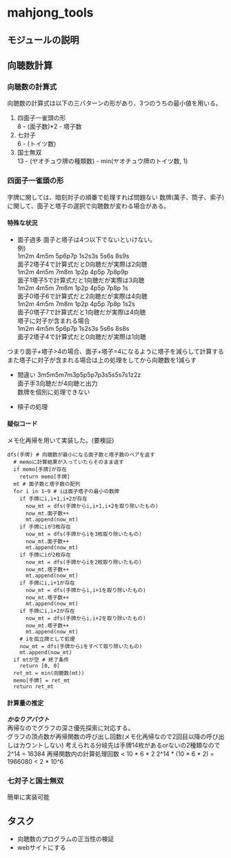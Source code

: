 # mahjong_tools
## モジュールの説明

## 向聴数計算
### 向聴数の計算式
向聴数の計算式は以下の三パターンの形があり、3つのうちの最小値を用いる。
1. 四面子一雀頭の形  
  8 - (面子数)*2 - 塔子数
2. 七対子  
  6 - (トイツ数)
3. 国士無双  
  13 - (ヤオチュウ牌の種類数) - min(ヤオチュウ牌のトイツ数, 1)

### 四面子一雀頭の形
字牌に関しては、暗刻対子の順番で処理すれば問題ない
数牌(萬子、筒子、索子)に関して、面子と塔子の選択で向聴数が変わる場合がある。

#### 特殊な状況
- 面子過多
面子と塔子は4つ以下でないといけない。  
例)  
1m2m 4m5m 5p6p7p 1s2s3s 5s6s 8s9s  
面子2塔子4で計算式だと0向聴だが実際は2向聴  
1m2m 4m5m 7m8m 1p2p 4p5p 7p8p9p  
面子1塔子5で計算式だと1向聴だが実際は3向聴  
1m2m 4m5m 7m8m 1p2p 4p5p 7p8p 1s  
面子0塔子6で計算式だと2向聴だが実際は4向聴  
1m2m 4m5m 7m8m 1p2p 4p5p 7p8p 1s2s  
面子0塔子7で計算式だと1向聴だが実際は4向聴  
塔子に対子が含まれる場合  
1m2m 4m5m 5p6p7p 1s2s3s 5s6s 8s8s  
面子2塔子4で計算式だと0向聴だが実際は1向聴  

つまり面子+塔子>4の場合、面子+塔子=4になるように塔子を減らして計算する  
また塔子に対子が含まれる場合は上の処理をしてから向聴数を1減らす  

  - 間違い
    3m5m5m7m3p5p5p7p3s5s5s7s1z2z  
    面子手3向聴だが4向聴と出力  
    数牌を個別に処理できない

- 槓子の処理

#### 疑似コード
メモ化再帰を用いて実装した。(要検証)
```
dfs(手牌) # 向聴数が最小になる面子数と塔子数のペアを返す
  # memoに計算結果が入っていたらそのまま返す
  if memo[手牌]が存在
    return memo[手牌]
  mt # 面子数と塔子数の配列
  for i in 1~9 # iは面子塔子の最小の数牌
    if 手牌にi,i+1,i+2が存在
      now_mt = dfs(手牌からi,i+1,i+2を取り除いたもの)
      now_mt.面子数++
      mt.append(now_mt)
    if 手牌にiが3枚存在
      now_mt = dfs(手牌からiを3枚取り除いたもの)
      now_mt.面子数++
      mt.append(now_mt)
    if 手牌にiが2枚存在
      now_mt = dfs(手牌からiを2枚取り除いたもの)
      now_mt.塔子数++
      mt.append(now_mt)
    if 手牌にi,i+1が存在
      now_mt = dfs(手牌からi,i+1を取り除いたもの)
      now_mt.塔子数++
      mt.append(now_mt)
    if 手牌にi,i+2が存在
      now_mt = dfs(手牌からi,i+2を取り除いたもの)
      now_mt.塔子数++
      mt.append(now_mt)
    # iを孤立牌として処理
    now_mt = dfs(手牌からiをすべて取り除いたもの)
    mt.append(now_mt)
  if mtが空 # 終了条件
    return [0, 0]
  ret_mt = min(向聴数(mt))
  memo[手牌] = ret_mt
  return ret_mt
```

#### 計算量の推定
***かなりアバウト***  
再帰なのでグラフの深さ優先探索に対応する。  
グラフの頂点数が再帰関数の呼び出し回数(メモ化再帰なので2回目以降の呼び出しはカウントしない)
考えられる分岐先は手牌14枚があるorないの2種類なので
2^14 = 16384
再帰関数内の計算処理回数 < 10 * 6 * 2
2^14 * (10 * 6 * 2) = 1966080 < 2 * 10^6
  
### 七対子と国士無双
簡単に実装可能


## タスク
- 向聴数のプログラムの正当性の検証
- webサイトにする
